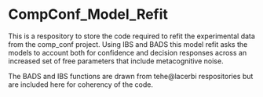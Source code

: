 # CompConf_Model_Refit
This is a respository to store the code required to refit the experimental data from the comp_conf project. 
Using IBS and BADS this model refit asks the models to account both for confidence and decision responses across an increased set of free parameters that include metacognitive noise. 

The BADS and IBS functions are drawn from tehe@lacerbi respositories but are included here for coherency of the code. 
